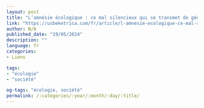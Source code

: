 ```yaml
---
layout: post
title: "L’amnésie écologique : ce mal silencieux qui se transmet de génération en génération"
link: "https://usbeketrica.com/fr/article/l-amnesie-ecologique-ce-mal-silencieux-qui-se-transmet-de-generation-en-generation"
author: N/A
published_date: "19/05/2024"
description: ""
language: fr
categories:
- Liens

tags:
- "écologie"
- "société"

og-tags: "écologie, société"
permalink: /:categories/:year/:month/:day/:title/
---
```

